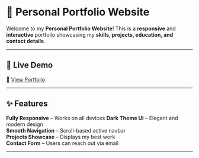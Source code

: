 # 🚀 Personal Portfolio Website  

Welcome to my **Personal Portfolio Website**! This is a **responsive** and **interactive** portfolio showcasing my **skills, projects, education, and contact details**.

---

## 📸 **Live Demo**  
🔗 [View Portfolio](https://your-portfolio-link.com)  

---

## ✨ **Features**  
**Fully Responsive** – Works on all devices 
**Dark Theme UI** – Elegant and modern design  
**Smooth Navigation** – Scroll-based active navbar  
**Projects Showcase** – Displays my best work   
**Contact Form** – Users can reach out via email 

---



